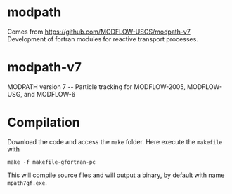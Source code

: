 # modpath
Comes from https://github.com/MODFLOW-USGS/modpath-v7
Development of fortran modules for reactive transport processes.

# modpath-v7
MODPATH version 7 -- Particle tracking for MODFLOW-2005, MODFLOW-USG, and MODFLOW-6

# Compilation
Download the code and access the `make` folder. Here execute the `makefile` with

```
make -f makefile-gfortran-pc
```
This will compile source files and will output a binary, by default with name `mpath7gf.exe`.


